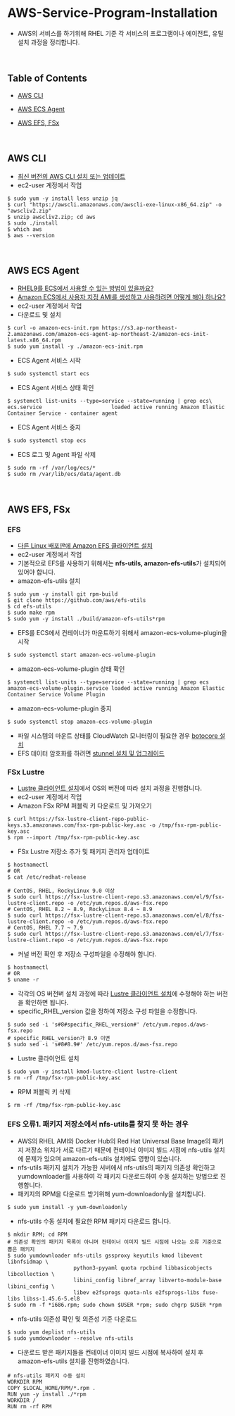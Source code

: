 # AWS-Service-Program-Installation
- AWS의 서비스를 하기위해 RHEL 기준 각 서비스의 프로그램이나 에이전트, 유틸 설치 과정을 정리합니다.
<br>

## Table of Contents
- [AWS CLI](#aws-cli)

- [AWS ECS Agent](#aws-ecs-agent)

- [AWS EFS, FSx](#aws-efs-fsx)

<br>

## AWS CLI
- [최신 버전의 AWS CLI 설치 또는 업데이트](https://docs.aws.amazon.com/ko_kr/cli/latest/userguide/getting-started-install.html)
- ec2-user 계정에서 작업
```shell
$ sudo yum -y install less unzip jq
$ curl "https://awscli.amazonaws.com/awscli-exe-linux-x86_64.zip" -o "awscliv2.zip"
$ unzip awscliv2.zip; cd aws
$ sudo ./install
$ which aws
$ aws --version
```

<br>

## AWS ECS Agent
- [RHEL9를 ECS에서 사용할 수 있는 방법이 있을까요?](https://repost.aws/questions/QUgn5lMAy3Qfye0cQAVPoLjg/rhel-9-를-ecs에서-사용할-수-있는-방법이-있을까요)
- [Amazon ECS에서 사용자 지정 AMI를 생성하고 사용하려면 어떻게 해야 하나요?](https://aws.amazon.com/ko/premiumsupport/knowledge-center/ecs-create-custom-AMIs)
- ec2-user 계정에서 작업
- 다운로드 및 설치
```shell
$ curl -o amazon-ecs-init.rpm https://s3.ap-northeast-2.amazonaws.com/amazon-ecs-agent-ap-northeast-2/amazon-ecs-init-latest.x86_64.rpm
$ sudo yum install -y ./amazon-ecs-init.rpm
```
- ECS Agent 서비스 시작
```shell
$ sudo systemctl start ecs
```
- ECS Agent 서비스 상태 확인
```shell
$ systemctl list-units --type=service --state=running | grep ecs\
ecs.service                      loaded active running Amazon Elastic Container Service - container agent
```
- ECS Agent 서비스 중지
```shell
$ sudo systemctl stop ecs
```
- ECS 로그 및 Agent 파일 삭제
```shell
$ sudo rm -rf /var/log/ecs/*
$ sudo rm /var/lib/ecs/data/agent.db
```

<br>

## AWS EFS, FSx
### EFS
- [다른 Linux 배포판에 Amazon EFS 클라이언트 설치](https://docs.aws.amazon.com/ko_kr/efs/latest/ug/installing-amazon-efs-utils.html#installing-other-distro)
- ec2-user 계정에서 작업
- 기본적으로 EFS를 사용하기 위해서는 <b>nfs-utils, amazon-efs-utils</b>가 설치되어 있어야 합니다.
- amazon-efs-utils 설치
```shell
$ sudo yum -y install git rpm-build
$ git clone https://github.com/aws/efs-utils
$ cd efs-utils
$ sudo make rpm
$ sudo yum -y install ./build/amazon-efs-utils*rpm
```
- EFS를 ECS에서 컨테이너가 마운트하기 위해서 amazon-ecs-volume-plugin을 시작
```shell
$ sudo systemctl start amazon-ecs-volume-plugin
```
- amazon-ecs-volume-plugin 상태 확인
```shell
$ systemctl list-units --type=service --state=running | grep ecs
amazon-ecs-volume-plugin.service loaded active running Amazon Elastic Container Service Volume Plugin
```
- amazon-ecs-volume-plugin 중지
```shell
$ sudo systemctl stop amazon-ecs-volume-plugin
```
- 파일 시스템의 마운트 상태를 CloudWatch 모니터링이 필요한 경우 [botocore 설치](https://docs.aws.amazon.com/ko_kr/efs/latest/ug/install-botocore.html)
- EFS 데이터 암호화를 하려면 [stunnel 설치 및 업그레이드](https://docs.aws.amazon.com/ko_kr/efs/latest/ug/upgrading-stunnel.html)

### FSx Lustre
- [Lustre 클라이언트 설치](https://docs.aws.amazon.com/ko_kr/fsx/latest/LustreGuide/install-lustre-client.html#lustre-client-rhel)에서 OS의 버전에 따라 설치 과정을 진행합니다.
- ec2-user 계정에서 작업
- Amazon FSx RPM 퍼블릭 키 다운로드 및 가져오기
```shell
$ curl https://fsx-lustre-client-repo-public-keys.s3.amazonaws.com/fsx-rpm-public-key.asc -o /tmp/fsx-rpm-public-key.asc
$ rpm --import /tmp/fsx-rpm-public-key.asc
```
- FSx Lustre 저장소 추가 및 패키지 관리자 업데이트
```shell
$ hostnamectl
# OR
$ cat /etc/redhat-release
```
```shell
# CentOS, RHEL, RockyLinux 9.0 이상
$ sudo curl https://fsx-lustre-client-repo.s3.amazonaws.com/el/9/fsx-lustre-client.repo -o /etc/yum.repos.d/aws-fsx.repo
# CentOS, RHEL 8.2 ~ 8.9, RockyLinux 8.4 ~ 8.9
$ sudo curl https://fsx-lustre-client-repo.s3.amazonaws.com/el/8/fsx-lustre-client.repo -o /etc/yum.repos.d/aws-fsx.repo
# CentOS, RHEL 7.7 ~ 7.9
$ sudo curl https://fsx-lustre-client-repo.s3.amazonaws.com/el/7/fsx-lustre-client.repo -o /etc/yum.repos.d/aws-fsx.repo
```
- 커널 버전 확인 후 저장소 구성파일을 수정해야 합니다.
```shell
$ hostnamectl
# OR
$ uname -r
```
- 각각의 OS 버전벼 설치 과정에 따라 [Lustre 클라이언트 설치](https://docs.aws.amazon.com/ko_kr/fsx/latest/LustreGuide/install-lustre-client.html#lustre-client-rhel)에 수정해야 하는 버전을 확인하면 됩니다.
- specific_RHEL_version 값을 정하여 저장소 구성 파일을 수정합니다.
```shell
$ sudo sed -i 's#8#specific_RHEL_version#' /etc/yum.repos.d/aws-fsx.repo
# specific_RHEL_version가 8.9 이면
$ sudo sed -i 's#8#8.9#' /etc/yum.repos.d/aws-fsx.repo
```
- Lustre 클라이언트 설치
```shell
$ sudo yum -y install kmod-lustre-client lustre-client
$ rm -rf /tmp/fsx-rpm-public-key.asc
```
- RPM 퍼블릭 키 삭제
```shell
$ rm -rf /tmp/fsx-rpm-public-key.asc
```

### EFS 오류1. 패키지 저장소에서 nfs-utils를 찾지 못 하는 경우
- AWS의 RHEL AMI와 Docker Hub의 Red Hat Universal Base Image의 패키지 저장소 위치가 서로 다르기 때문에 컨테이너 이미지 빌드 시점에 nfs-utils 설치에 문제가 있으며 amazon-efs-utils 설치에도 영향이 있습니다.
- nfs-utils 패키지 설치가 가능한 서버에서 nfs-utils의 패키지 의존성 확인하고 yumdownloader를 사용하여 각 패키지 다운로드하여 수동 설치하는 방법으로 진행합니다.
- 패키지의 RPM을 다운로드 받기위해 yum-downloadonly을 설치합니다.
```shell
$ sudo yum install -y yum-downloadonly
```
- nfs-utils 수동 설치에 필요한 RPM 패키지 다운로드 합니다.
```shell
$ mkdir RPM; cd RPM
# 의존성 확인의 패키지 목록이 아니며 컨테이너 이미지 빌드 시점에 나오는 오류 기준으로 뽑은 패키지
$ sudo yumdownloader nfs-utils gssproxy keyutils kmod libevent libnfsidmap \
                     python3-pyyaml quota rpcbind libbasicobjects libcollection \
					 libini_config libref_array libverto-module-base libini_config \
					 libev e2fsprogs quota-nls e2fsprogs-libs fuse-libs libss-1.45.6-5.el8
$ sudo rm -f *i686.rpm; sudo chown $USER *rpm; sudo chgrp $USER *rpm
```
- nfs-utils 의존성 확인 및 의존성 기준 다운로드
```shell
$ sudo yum deplist nfs-utils
$ sudo yumdownloader --resolve nfs-utils
```
- 다운로드 받은 패키지들을 컨테이너 이미지 빌드 시점에 복사하여 설치 후 amazon-efs-utils 설치를 진행하였습니다.
```docker
# nfs-utils 패키지 수동 설치
WORKDIR RPM
COPY $LOCAL_HOME/RPM/*.rpm .
RUN yum -y install ./*rpm
WORKDIR /
RUN rm -rf RPM
```

<br>